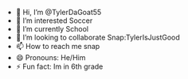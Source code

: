 - 👋 Hi, I’m @TylerDaGoat55
- 👀 I’m interested Soccer
- 🌱 I’m currently School
- 💞️ I’m looking to collaborate Snap:TylerIsJustGood
- 📫 How to reach me snap
- 😄 Pronouns: He/Him
- ⚡ Fun fact: Im in 6th grade

<!---
TylerDaGoat55/TylerDaGoat55 is a ✨ special ✨ repository because its `README.md` (this file) appears on your GitHub profile.
You can click the Preview link to take a look at your changes.
--->
